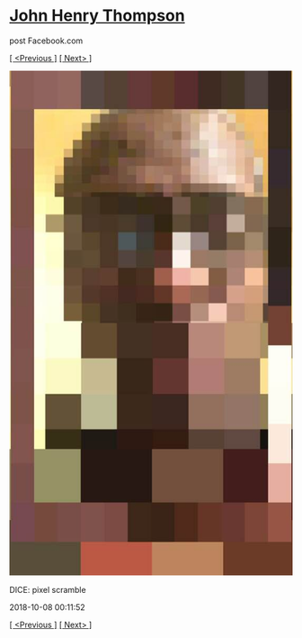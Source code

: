 # [John Henry Thompson](../README.md)
post Facebook.com

[[ <Previous ]](2018-10-08-3.md) [[ Next> ]](2018-10-08-5.md)

[![](../media/2018-10-08/Timeline-Photos-DICE-pixel-scramble.jpg)](../README.md)

DICE: pixel scramble

2018-10-08 00:11:52

[[ <Previous ]](2018-10-08-3.md) [[ Next> ]](2018-10-08-5.md)